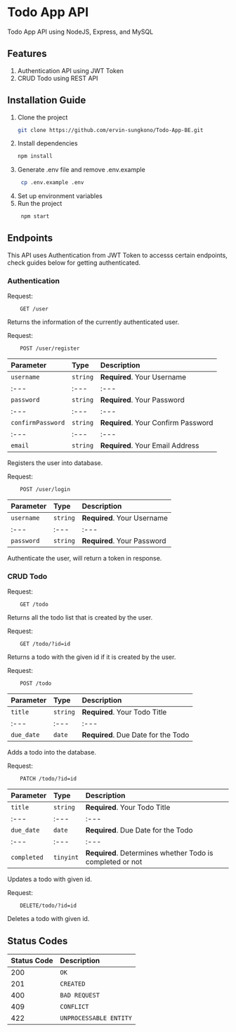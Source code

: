 # Todo App API
Todo App API using NodeJS, Express, and MySQL

## Features
1. Authentication API using JWT Token
2. CRUD Todo using REST API

## Installation Guide
1. Clone the project
    ```sh
    git clone https://github.com/ervin-sungkono/Todo-App-BE.git
    ```
2. Install dependencies
    ```sh
    npm install
    ```
3. Generate .env file and remove .env.example
   ```sh
    cp .env.example .env
   ``` 
4. Set up environment variables
5. Run the project
   ```sh
    npm start
   ```

## Endpoints
This API uses Authentication from JWT Token to accesss certain endpoints, check guides below for getting authenticated.

### Authentication
Request:
```http
    GET /user
```
Returns the information of the currently authenticated user.

Request:
```http
    POST /user/register
```
| Parameter | Type | Description |
| :--- | :--- | :--- |
| `username` | `string` | **Required**. Your Username |
| :--- | :--- | :--- |
| `password` | `string` | **Required**. Your Password |
| :--- | :--- | :--- |
| `confirmPassword` | `string` | **Required**. Your Confirm Password |
| :--- | :--- | :--- |
| `email` | `string` | **Required**. Your Email Address |
Registers the user into database.

Request:
```http
    POST /user/login
```
| Parameter | Type | Description |
| :--- | :--- | :--- |
| `username` | `string` | **Required**. Your Username |
| :--- | :--- | :--- |
| `password` | `string` | **Required**. Your Password |
Authenticate the user, will return a token in response.

### CRUD Todo
Request:
```http
    GET /todo
```
Returns all the todo list that is created by the user.

Request:
```http
    GET /todo/?id=id
```
Returns a todo with the given id if it is created by the user.

Request:
```http
    POST /todo
```
| Parameter | Type | Description |
| :--- | :--- | :--- |
| `title` | `string` | **Required**. Your Todo Title |
| :--- | :--- | :--- |
| `due_date` | `date` | **Required**. Due Date for the Todo |
Adds a todo into the database.

Request:
```http
    PATCH /todo/?id=id
```
| Parameter | Type | Description |
| :--- | :--- | :--- |
| `title` | `string` | **Required**. Your Todo Title |
| :--- | :--- | :--- |
| `due_date` | `date` | **Required**. Due Date for the Todo |
| :--- | :--- | :--- |
| `completed` | `tinyint` | **Required**. Determines whether Todo is completed or not |
Updates a todo with given id.

Request:
```http
    DELETE/todo/?id=id
```
Deletes a todo with given id.

## Status Codes
| Status Code | Description |
| :--- | :--- |
| 200 | `OK` |
| 201 | `CREATED` |
| 400 | `BAD REQUEST` |
| 409 | `CONFLICT` |
| 422 | `UNPROCESSABLE ENTITY` |